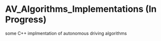 # AV_Algorithms_Implementations (In Progress)
some C++ implmentation of autonomous driving algorithms
